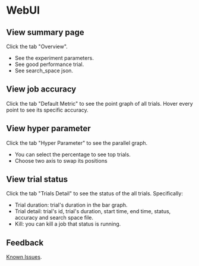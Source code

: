 # WebUI

## View summary page

Click the tab "Overview".

* See the experiment parameters.
* See good performance trial.
* See search_space json.

## View job accuracy

Click the tab "Default Metric" to see the point graph of all trials. Hover every point to see its specific accuracy.

## View hyper parameter

Click the tab "Hyper Parameter" to see the parallel graph.

* You can select the percentage to see top trials.
* Choose two axis to swap its positions

## View trial status

Click the tab "Trials Detail" to see the status of the all trials. Specifically:

* Trial duration: trial's duration in the bar graph.
* Trial detail: trial's id, trial's duration, start time, end time, status, accuracy and search space file.
* Kill: you can kill a job that status is running.

## Feedback

[Known Issues](https://github.com/Microsoft/nni/issues).

<!-- 
    效果图在 https://github.com/microsoft/nni/pull/1392里
    default metric 跟 best curve是通过switch分别展示的。
 -->